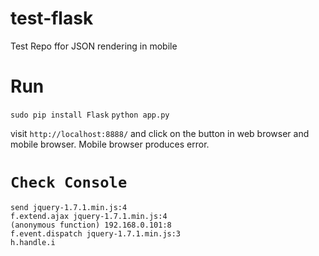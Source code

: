 test-flask
==========

Test Repo ffor JSON rendering in mobile

Run
===
`sudo pip install Flask`
`python app.py`

visit `http://localhost:8888/` and click on the button in web browser and mobile browser. Mobile browser produces error.

`Check Console`
===
```
send jquery-1.7.1.min.js:4
f.extend.ajax jquery-1.7.1.min.js:4
(anonymous function) 192.168.0.101:8
f.event.dispatch jquery-1.7.1.min.js:3
h.handle.i
```
